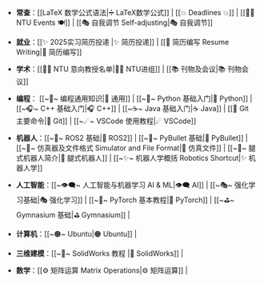 + **常查**：[[LaTeX 数学公式语法|➗ LaTeX数学公式]] | [[💥 Deadlines 💥]] | [[👨‍🎓 NTU Events 🍽]] | [[🎭 自我调节 Self-adjusting|🎭 自我调节]]
+ **就业**：[[✨ 2025实习简历投递 |✨ 简历投递]] | [[👔 简历编写 Resume Writing|👔 简历编写]]
+ **学术**：[[👨‍🔬 NTU 意向教授名单|👨‍🔬 NTU进组]] | [[📚 刊物及会议|📚 刊物会议]]

+ **编程**： [[~💾~ 编程通用知识|💾 通用]] | [[~🐍~ Python 基础入门|🐍 Python]] | [[~🎧~ C++ 基础入门|🎧 C++]] | [[~☕~ Java 基础入门|☕ Java]] | [[🔶 Git 主要命令|🔶 Git]] | [[~☄~ VSCode 使用教程|☄ VSCode]] 
+ **机器人**：[[~🤖~ ROS2 基础|🤖 ROS2]] | [[~🔫~ PyBullet 基础|🔫 PyBullet]] | [[~📜~ 仿真器及文件格式 Simulator and File Format|📜 仿真文件]] | [[~🐶~ 腿式机器人简介|🐶 腿式机器人]] | [[~✨~ 机器人学概括 Robotics Shortcut|✨ 机器人学]]
+ **人工智能**：[[~👁‍🗨~ 人工智能与机器学习 AI & ML|👁‍🗨 AI]] | [[~🎭~ 强化学习基础|🎭 强化学习]] | [[~🔦~ PyTorch 基本教程|🔦 PyTorch]] | [[~⛳~ Gymnasium 基础|⛳ Gymnasium]] |
+ **计算机**：[[~🟠~ Ubuntu|🟠 Ubuntu]] |
+ **三维建模**：[[~🍒~ SolidWorks 教程 |🍒 SolidWorks]] |

+ **数学**：[[⚙ 矩阵运算 Matrix Operations|⚙ 矩阵运算]] | 
